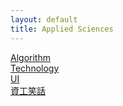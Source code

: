 ```yaml
---
layout: default
title: Applied Sciences
---
```


[Algorithm](./Algorithm)  
[Technology](./Technology)  
[UI](./UI)  
[資工笑話](./資工笑話)  
